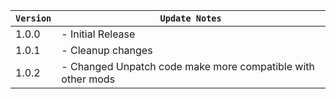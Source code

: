 | `Version` | `Update Notes`                                              |
|-----------|-------------------------------------------------------------|
| 1.0.0     | - Initial Release                                           |
| 1.0.1     | - Cleanup changes                                           |
| 1.0.2     | - Changed Unpatch code make more compatible with other mods |
